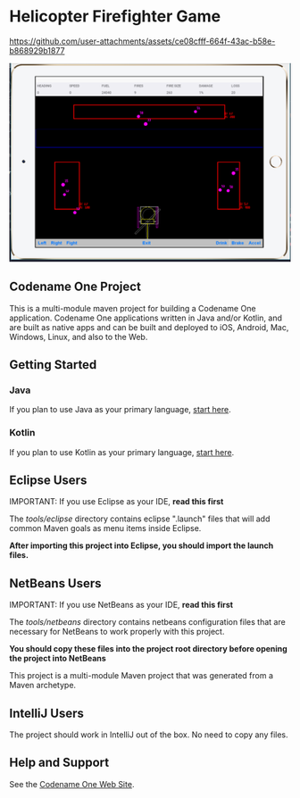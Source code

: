 # Helicopter Firefighter Game

https://github.com/user-attachments/assets/ce08cfff-664f-43ac-b58e-b868929b1877


![](./docs/Gameplay.png)

## Codename One Project

This is a multi-module maven project for building a Codename One application. Codename One applications written in Java and/or Kotlin, and are built as native apps and can be built and deployed to iOS, Android, Mac, Windows, Linux, and also to the Web.

## Getting Started

### Java

If you plan to use Java as your primary language, [start here](https://shannah.github.io/cn1-maven-archetypes/cn1app-archetype-tutorial/getting-started.html).

### Kotlin

If you plan to use Kotlin as your primary language, [start here](https://shannah.github.io/cn1app-archetype-kotlin-template/getting-started.html).

## Eclipse Users

IMPORTANT: If you use Eclipse as your IDE, **read this first**

The _tools/eclipse_ directory contains eclipse ".launch" files that will add common Maven goals as menu items inside Eclipse.

**After importing this project into Eclipse, you should import the launch files.**

## NetBeans Users

IMPORTANT: If you use NetBeans as your IDE, **read this first**

The _tools/netbeans_ directory contains netbeans configuration files that are necessary for NetBeans to work properly with this project.

**You should copy these files into the project root directory before opening the project into NetBeans**

This project is a multi-module Maven project that was generated from a Maven archetype.

## IntelliJ Users

The project should work in IntelliJ out of the box. No need to copy any files.

## Help and Support

See the [Codename One Web Site](https://www.codenameone.com).
